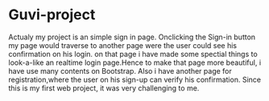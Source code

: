 # Guvi-project
Actualy my project is an simple sign in page.
Onclicking the Sign-in button my page would traverse to another page were the user could see his confirmation on his login.
on that page i have made some spectial things to look-a-like an realtime login page.Hence  to make that page more beautiful, i have use many contents on Bootstrap.
Also i have another page for registration,where the user on his sign-up can verify his confirmation.
Since this is my first web project, it was very challenging to me.
